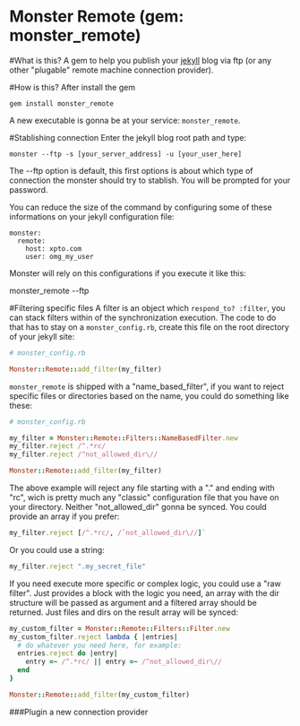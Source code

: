 Monster Remote (gem: monster_remote)
====================================

#What is this?
A gem to help you publish your [jekyll](http://jekyllrb.com) blog via
ftp (or any other "plugable" remote machine connection provider).

#How is this?
After install the gem

    gem install monster_remote

A new executable is gonna be at your service: `monster_remote`.

#Stablishing connection
Enter the jekyll blog root path and type:

    monster --ftp -s [your_server_address] -u [your_user_here]

The --ftp option is default, this first options is about which type of
connection the monster should try to stablish. You will be prompted for
your password.

You can reduce the size of the command by configuring some of these
informations on your jekyll configuration file:

    monster:
      remote:
        host: xpto.com
        user: omg_my_user

Monster will rely on this configurations if you execute it like this:

  monster_remote --ftp

#Filtering specific files
A filter is an object which `respond_to? :filter`, you can stack
filters within of the synchronization execution. The code to do that
has to stay on a `monster_config.rb`, create this file on the root
directory of your jekyll site:

```ruby
# monster_config.rb

Monster::Remote::add_filter(my_filter)
```

`monster_remote` is shipped with a "name_based_filter", if you want to
reject specific files or directories based on the name, you could do
something like these:

```ruby
# monster_config.rb

my_filter = Monster::Remote::Filters::NameBasedFilter.new
my_filter.reject /^.*rc/
my_filter.reject /^not_allowed_dir\//

Monster::Remote::add_filter(my_filter)
```

The above example will reject any file starting with a "." and ending
with "rc", wich is pretty much any "classic" configuration file that you
have on your directory. Neither "not_allowed_dir" gonna be synced. You
could provide an array if you prefer:

```ruby
my_filter.reject [/^.*rc/, /ˆnot_allowed_dir\//]`
```

Or you could use a string:

```ruby
my_filter.reject ".my_secret_file"
```

If you need execute more specific or complex logic, you could use a "raw
filter". Just provides a block with the logic you need, an array with
the dir structure will be passed as argument and a filtered array should
be returned. Just files and dirs on the result array will be synced:

```ruby
my_custom_filter = Monster::Remote::Filters::Filter.new
my_custom_filter.reject lambda { |entries|
  # do whatever you need here, for example:
  entries.reject do |entry|
    entry =~ /^.*rc/ || entry =~ /^not_allowed_dir\//
  end
}

Monster::Remote::add_filter(my_custom_filter)
```

###Plugin a new connection provider
